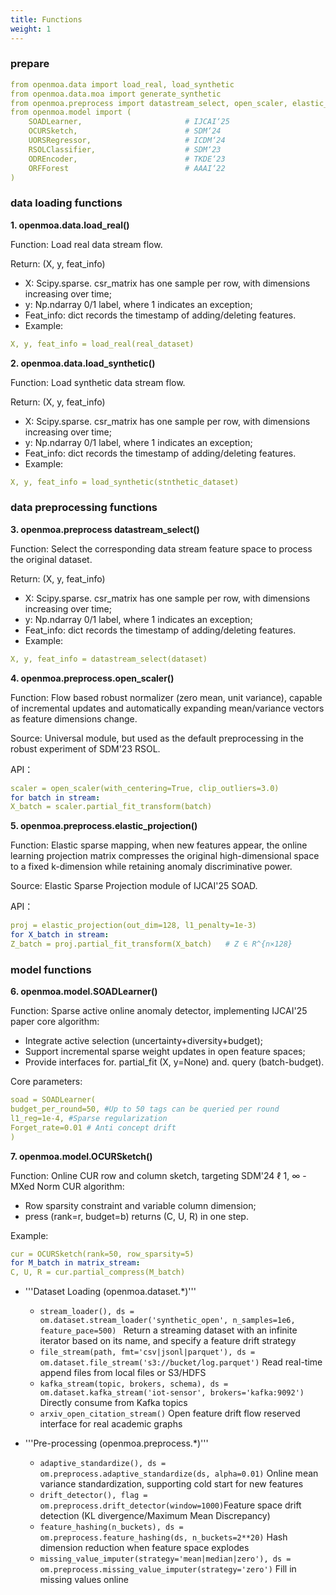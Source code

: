 ```yaml
---
title: Functions
weight: 1
---
```


### prepare
```yaml
from openmoa.data import load_real, load_synthetic
from openmoa.data.moa import generate_synthetic
from openmoa.preprocess import datastream_select, open_scaler, elastic_projection, 
from openmoa.model import (
    SOADLearner,                       # IJCAI‘25
    OCURSketch,                        # SDM‘24
    UORSRegressor,                     # ICDM‘24
    RSOLClassifier,                    # SDM‘23
    ODREncoder,                        # TKDE‘23
    ORFForest                          # AAAI‘22
)
```

### data loading functions
**1. openmoa.data.load_real()**

Function: Load real data stream flow.

Return: (X, y, feat_info)
- X: Scipy.sparse. csr_matrix has one sample per row, with dimensions increasing over time;
- y: Np.ndarray 0/1 label, where 1 indicates an exception;
- Feat_info: dict records the timestamp of adding/deleting features.
- Example:
```yaml
X, y, feat_info = load_real(real_dataset)
```

**2. openmoa.data.load_synthetic()**

Function: Load synthetic data stream flow.

Return: (X, y, feat_info)
- X: Scipy.sparse. csr_matrix has one sample per row, with dimensions increasing over time;
- y: Np.ndarray 0/1 label, where 1 indicates an exception;
- Feat_info: dict records the timestamp of adding/deleting features.
- Example:
```yaml
X, y, feat_info = load_synthetic(stnthetic_dataset)
```

### data preprocessing functions
**3. openmoa.preprocess datastream_select()**

Function: Select the corresponding data stream feature space to process the original dataset.

Return: (X, y, feat_info)
- X: Scipy.sparse. csr_matrix has one sample per row, with dimensions increasing over time;
- y: Np.ndarray 0/1 label, where 1 indicates an exception;
- Feat_info: dict records the timestamp of adding/deleting features.
- Example:
```yaml
X, y, feat_info = datastream_select(dataset)
```

**4. openmoa.preprocess.open_scaler()**
   
Function: Flow based robust normalizer (zero mean, unit variance), capable of incremental updates and automatically expanding mean/variance vectors as feature dimensions change.

Source: Universal module, but used as the default preprocessing in the robust experiment of SDM'23 RSOL.

API：
```yaml
scaler = open_scaler(with_centering=True, clip_outliers=3.0)
for batch in stream:
X_batch = scaler.partial_fit_transform(batch)
```

**5. openmoa.preprocess.elastic_projection()**

Function: Elastic sparse mapping, when new features appear, the online learning projection matrix compresses the original high-dimensional space to a fixed k-dimension while retaining anomaly discriminative power.

Source: Elastic Sparse Projection module of IJCAI'25 SOAD.

API：
```yaml
proj = elastic_projection(out_dim=128, l1_penalty=1e-3)
for X_batch in stream:
Z_batch = proj.partial_fit_transform(X_batch)   # Z ∈ R^{n×128}
```

### model functions
**6. openmoa.model.SOADLearner()**

Function: Sparse active online anomaly detector, implementing IJCAI'25 paper core algorithm:
- Integrate active selection (uncertainty+diversity+budget);
- Support incremental sparse weight updates in open feature spaces;
- Provide interfaces for. partial_fit (X, y=None) and. query (batch-budget).

Core parameters:
```yaml
soad = SOADLearner(
budget_per_round=50, #Up to 50 tags can be queried per round
l1_reg=1e-4, #Sparse regularization
Forget_rate=0.01 # Anti concept drift
)
```

**7. openmoa.model.OCURSketch()**

Function: Online CUR row and column sketch, targeting SDM'24 ℓ 1, ∞ - MXed Norm CUR algorithm:
- Row sparsity constraint and variable column dimension;
- press (rank=r, budget=b) returns (C, U, R) in one step.

Example:
```yaml
cur = OCURSketch(rank=50, row_sparsity=5)
for M_batch in matrix_stream:
C, U, R = cur.partial_compress(M_batch)
```

- '''Dataset Loading (openmoa.dataset.*)'''
  - ```stream_loader(), ds = om.dataset.stream_loader('synthetic_open', n_samples=1e6, feature_pace=500) ```	Return a streaming dataset with an infinite iterator based on its name, and specify a feature drift strategy
  - ```file_stream(path, fmt='csv|jsonl|parquet'), ds = om.dataset.file_stream('s3://bucket/log.parquet')```	Read real-time append files from local files or S3/HDFS	
  - ```kafka_stream(topic, brokers, schema), ds = om.dataset.kafka_stream('iot-sensor', brokers='kafka:9092')```	Directly consume from Kafka topics	
  - ```arxiv_open_citation_stream()```	Open feature drift flow reserved interface for real academic graphs

- '''Pre-processing (openmoa.preprocess.*)'''
  - ```adaptive_standardize(), ds = om.preprocess.adaptive_standardize(ds, alpha=0.01)```	Online mean variance standardization, supporting cold start for new features	
  - ```drift_detector(), flag = om.preprocess.drift_detector(window=1000)```Feature space drift detection (KL divergence/Maximum Mean Discrepancy)
  - ```feature_hashing(n_buckets), ds = om.preprocess.feature_hashing(ds, n_buckets=2**20)```	Hash dimension reduction when feature space explodes	
  - ```missing_value_imputer(strategy='mean|median|zero'), ds = om.preprocess.missing_value_imputer(strategy='zero')```	Fill in missing values online	


